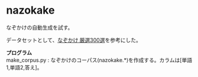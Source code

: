 # nazokake
なぞかけの自動生成を試す。  

データセットとして、[なぞかけ 厳選300選](https://help-nandemo.com/nazokake-300sen/)を参考にした。  

**プログラム**  
make_corpus.py : なぞかけのコーパス(nazokake.*)を作成する。カラムは[単語1,単語2,答え]。  